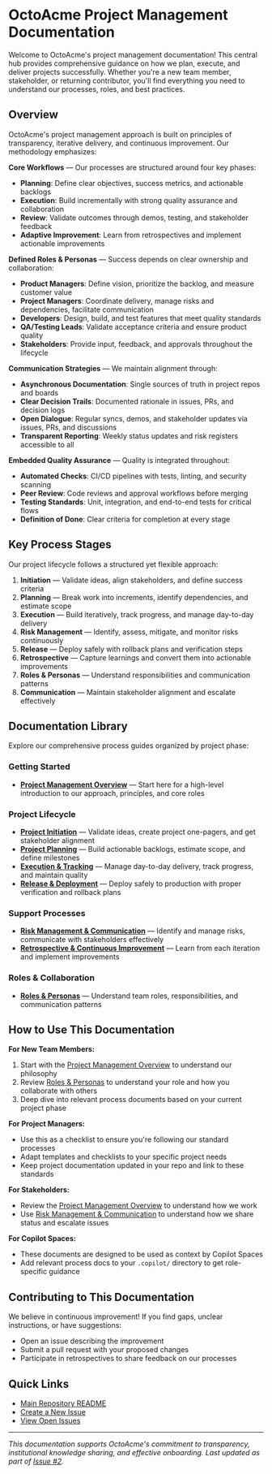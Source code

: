 # OctoAcme Project Management Documentation

Welcome to OctoAcme's project management documentation! This central hub provides comprehensive guidance on how we plan, execute, and deliver projects successfully. Whether you're a new team member, stakeholder, or returning contributor, you'll find everything you need to understand our processes, roles, and best practices.

## Overview

OctoAcme's project management approach is built on principles of transparency, iterative delivery, and continuous improvement. Our methodology emphasizes:

**Core Workflows** — Our processes are structured around four key phases:
- **Planning**: Define clear objectives, success metrics, and actionable backlogs
- **Execution**: Build incrementally with strong quality assurance and collaboration
- **Review**: Validate outcomes through demos, testing, and stakeholder feedback
- **Adaptive Improvement**: Learn from retrospectives and implement actionable improvements

**Defined Roles & Personas** — Success depends on clear ownership and collaboration:
- **Product Managers**: Define vision, prioritize the backlog, and measure customer value
- **Project Managers**: Coordinate delivery, manage risks and dependencies, facilitate communication
- **Developers**: Design, build, and test features that meet quality standards
- **QA/Testing Leads**: Validate acceptance criteria and ensure product quality
- **Stakeholders**: Provide input, feedback, and approvals throughout the lifecycle

**Communication Strategies** — We maintain alignment through:
- **Asynchronous Documentation**: Single sources of truth in project repos and boards
- **Clear Decision Trails**: Documented rationale in issues, PRs, and decision logs
- **Open Dialogue**: Regular syncs, demos, and stakeholder updates via issues, PRs, and discussions
- **Transparent Reporting**: Weekly status updates and risk registers accessible to all

**Embedded Quality Assurance** — Quality is integrated throughout:
- **Automated Checks**: CI/CD pipelines with tests, linting, and security scanning
- **Peer Review**: Code reviews and approval workflows before merging
- **Testing Standards**: Unit, integration, and end-to-end tests for critical flows
- **Definition of Done**: Clear criteria for completion at every stage

## Key Process Stages

Our project lifecycle follows a structured yet flexible approach:

1. **Initiation** — Validate ideas, align stakeholders, and define success criteria
2. **Planning** — Break work into increments, identify dependencies, and estimate scope
3. **Execution** — Build iteratively, track progress, and manage day-to-day delivery
4. **Risk Management** — Identify, assess, mitigate, and monitor risks continuously
5. **Release** — Deploy safely with rollback plans and verification steps
6. **Retrospective** — Capture learnings and convert them into actionable improvements
7. **Roles & Personas** — Understand responsibilities and communication patterns
8. **Communication** — Maintain stakeholder alignment and escalate effectively

## Documentation Library

Explore our comprehensive process guides organized by project phase:

### Getting Started
- **[Project Management Overview](octoacme-project-management-overview.md)** — Start here for a high-level introduction to our approach, principles, and core roles

### Project Lifecycle
- **[Project Initiation](octoacme-project-initiation.md)** — Validate ideas, create project one-pagers, and get stakeholder alignment
- **[Project Planning](octoacme-project-planning.md)** — Build actionable backlogs, estimate scope, and define milestones
- **[Execution & Tracking](octoacme-execution-and-tracking.md)** — Manage day-to-day delivery, track progress, and maintain quality
- **[Release & Deployment](octoacme-release-and-deployment.md)** — Deploy safely to production with proper verification and rollback plans

### Support Processes
- **[Risk Management & Communication](octoacme-risks-and-communication.md)** — Identify and manage risks, communicate with stakeholders effectively
- **[Retrospective & Continuous Improvement](octoacme-retrospective-and-continuous-improvement.md)** — Learn from each iteration and implement improvements

### Roles & Collaboration
- **[Roles & Personas](octoacme-roles-and-personas.md)** — Understand team roles, responsibilities, and communication patterns

## How to Use This Documentation

**For New Team Members:**
1. Start with the [Project Management Overview](octoacme-project-management-overview.md) to understand our philosophy
2. Review [Roles & Personas](octoacme-roles-and-personas.md) to understand your role and how you collaborate with others
3. Deep dive into relevant process documents based on your current project phase

**For Project Managers:**
- Use this as a checklist to ensure you're following our standard processes
- Adapt templates and checklists to your specific project needs
- Keep project documentation updated in your repo and link to these standards

**For Stakeholders:**
- Review the [Project Management Overview](octoacme-project-management-overview.md) to understand how we work
- Use [Risk Management & Communication](octoacme-risks-and-communication.md) to understand how we share status and escalate issues

**For Copilot Spaces:**
- These documents are designed to be used as context by Copilot Spaces
- Add relevant process docs to your `.copilot/` directory to get role-specific guidance

## Contributing to This Documentation

We believe in continuous improvement! If you find gaps, unclear instructions, or have suggestions:
- Open an issue describing the improvement
- Submit a pull request with your proposed changes
- Participate in retrospectives to share feedback on our processes

## Quick Links

- [Main Repository README](../README.md)
- [Create a New Issue](../../issues/new)
- [View Open Issues](../../issues)

---

*This documentation supports OctoAcme's commitment to transparency, institutional knowledge sharing, and effective onboarding. Last updated as part of [Issue #2](../../issues/2).*
